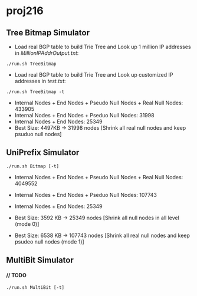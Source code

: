 # proj216

## Tree Bitmap Simulator

* Load real BGP table to build Trie Tree and Look up 1 million IP addresses in *MillionIPAddrOutput.txt*:
```
./run.sh TreeBitmap
```

* Load real BGP table to build Trie Tree and Look up customized IP addresses in *test.txt*:
```
./run.sh TreeBitmap -t
```
 
* Internal Nodes + End Nodes + Pseudo Null Nodes + Real Null Nodes: 433905
* Internal Nodes + End Nodes + Pseduo Null Nodes: 31998
* Internal Nodes + End Nodes: 25349
* Best Size: 4497KB -> 31998 nodes [Shrink all real null nodes and keep psuduo null nodes]

## UniPrefix Simulator

```
./run.sh Bitmap [-t]
```
* Internal Nodes + End Nodes + Pseudo Null Nodes + Real Null Nodes: 4049552
* Internal Nodes + End Nodes + Pseduo Null Nodes: 107743
* Internal Nodes + End Nodes: 25349

* Best Size: 3592 KB -> 25349 nodes [Shrink all null nodes in all level (mode 0)]
* Best Size: 6538 KB -> 107743 nodes [Shrink all real null nodes and keep psudeo null nodes (mode 1)]

## MultiBit Simulator 

#### // TODO

```
./run.sh MultiBit [-t]
```
